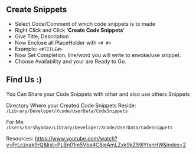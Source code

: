 ## Create Snippets
- Select Code/Comment of which code snippets is to made
- Right Click and Click '**Create Code Snippets**'
- Give Title, Description 
- Now Enclose all PlaceHolder with `<# #>` 
- Example: `<#TITLE#>` 
- Now Set Completion, line/word you will write to envoke/use snippet.
- Choose Availability and your are Ready to Go.


## Find Us :)
You Can Share your Code Snippets with other and also use others Snippets

Directory Where your Created Code Snippets Reside:
`/Library/Developer/Xcode/UserData/CodeSnippets `

For Me:
`/Users/harshyadav/Library/Developer/Xcode/UserData/CodeSnippets `


Resources: https://www.youtube.com/watch?v=FrLczxak9rQ&list=PLBn01m5Vbs4C8jeAmLZxk9kZ59lYtxnHW&index=2
